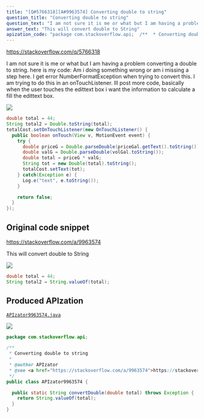 ```yaml
---
title: "[Q#5766318][A#9963574] Converting double to string"
question_title: "Converting double to string"
question_text: "I am not sure it is me or what but I am having a problem converting a double to string. here is my code: Am i doing something wrong or am i missing a step here. I get error NumberFormatException when trying to convert this. I am trying to do this in an onTouchListener. Ill post more code, basically when the user touches the edittext box i want the information to calculate a fill the edittext box."
answer_text: "This will convert double to String"
apization_code: "package com.stackoverflow.api;  /**  * Converting double to string  *  * @author APIzator  * @see <a href=\"https://stackoverflow.com/a/9963574\">https://stackoverflow.com/a/9963574</a>  */ public class APIzator9963574 {    public static String convertDouble(double total) throws Exception {     return String.valueOf(total);   } }"
---
```


https://stackoverflow.com/q/5766318

I am not sure it is me or what but I am having a problem converting a double to string.
here is my code:
Am i doing something wrong or am i missing a step here.
I get error NumberFormatException when trying to convert this.
I am trying to do this in an onTouchListener. Ill post more code, basically when the user touches the edittext box i want the information to calculate a fill the edittext box.


<div class="code-logo"><img src="/stackoverflow.png" /></div>

```java
double total = 44;
String total2 = Double.toString(total);
totalCost.setOnTouchListener(new OnTouchListener() {
  public boolean onTouch(View v, MotionEvent event) {
    try {
      double priceG = Double.parseDouble(priceGal.getText().toString());
      double valG = Double.parseDouble(volGal.toString());
      double total = priceG * valG;
      String tot = new Double(total).toString();
      totalCost.setText(tot);
    } catch(Exception e) {
      Log.e("text", e.toString());
    }

    return false;
  }         
});
```


## Original code snippet

https://stackoverflow.com/a/9963574

This will convert double to String

<div class="code-logo"><img src="/stackoverflow.png" /></div>

```java
double total = 44;
String total2 = String.valueOf(total);
```

## Produced APIzation

[`APIzator9963574.java`](https://github.com/pasqualesalza/apization-temp/raw/main/data/search/APIzator9963574.java)

<div class="code-logo"><img src="/apizator.png" /></div>

```java
package com.stackoverflow.api;

/**
 * Converting double to string
 *
 * @author APIzator
 * @see <a href="https://stackoverflow.com/a/9963574">https://stackoverflow.com/a/9963574</a>
 */
public class APIzator9963574 {

  public static String convertDouble(double total) throws Exception {
    return String.valueOf(total);
  }
}

```